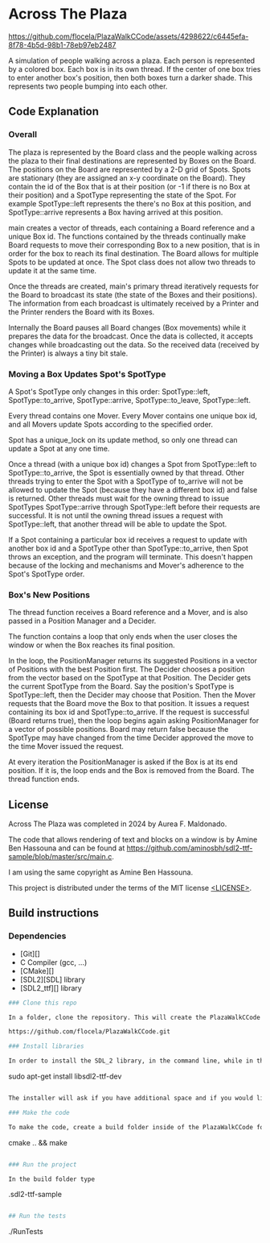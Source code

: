 # Across The Plaza 

https://github.com/flocela/PlazaWalkCCode/assets/4298622/c6445efa-8f78-4b5d-98b1-78eb97eb2487

A simulation of people walking across a plaza. Each person is represented by a colored box. Each box is in its own thread. If the center of one box tries to enter another box's position, then both boxes turn a darker shade. This represents two people bumping into each other.

## Code Explanation

### Overall 

The plaza is represented by the Board class and the people walking across the plaza to their final destinations are represented by Boxes on the Board. The positions on the Board are represented by a 2-D grid of Spots. Spots are stationary (they are assigned an x-y coordinate on the Board). They contain the id of the Box that is at their position (or -1 if there is no Box at their position) and a SpotType representing the state of the Spot. For example SpotType::left represents the there's no Box at this position, and SpotType::arrive represents a Box having arrived at this position.

main creates a vector of threads, each containing a Board reference and a unique Box id.  The functions contained by the threads continually make Board requests to move their corresponding Box to a new position, that is in order for the box to reach its final destination. The Board allows for multiple Spots to be updated at once. The Spot class does not allow two threads to update it at the same time.

Once the threads are created, main's primary thread iteratively requests for the Board to broadcast its state (the state of the Boxes and their positions). The information from each broadcast is ultimately received by a Printer and the Printer renders the Board with its Boxes.

Internally the Board pauses all Board changes (Box movements) while it prepares the data for the broadcast. Once the data is collected, it accepts changes while broadcasting out the data. So the received data (received by the Printer) is always a tiny bit stale.

### Moving a Box Updates Spot's SpotType

A Spot's SpotType only changes in this order: SpotType::left, SpotType::to_arrive, SpotType::arrive, SpotType::to_leave, SpotType::left.

Every thread contains one Mover. Every Mover contains one unique box id, and all Movers update Spots according to the specified order.

Spot has a unique_lock on its update method, so only one thread can update a Spot at any one time.

Once a thread (with a unique box id) changes a Spot from SpotType::left to SpotType::to_arrive, the Spot is essentially owned by that thread. Other threads trying to enter the Spot with a SpotType of to_arrive will not be allowed to update the Spot (because they have a different box id) and false is returned. Other threads must wait for the owning thread to issue SpotTypes SpotType::arrive through SpotType::left before their requests are successful. It is not until the owning thread issues a request with SpotType::left, that another thread will be able to update the Spot. 

If a Spot containing a particular box id receives a request to update with another box id and a SpotType other than SpotType::to_arrive, then Spot throws an exception, and the program will terminate. This doesn't happen because of the locking and mechanisms and Mover's adherence to the Spot's SpotType order.

### Box's New Positions

The thread function receives a Board reference and a Mover, and is also passed in a Position Manager and a Decider.

The function contains a loop that only ends when the user closes the window or when the Box reaches its final position.

In the loop, the PositionManager returns its suggested Positions in a vector of Positions with the best Position first. The Decider chooses a position from the vector based on the SpotType at that Position. The Decider gets the current SpotType from the Board. Say the position's SpotType is SpotType::left, then the Decider may choose that Position. Then the Mover requests that the Board move the Box to that position. It issues a request containing its box id and SpotType::to_arrive. If the request is successful (Board returns true), then the loop begins again asking PositionManager for a vector of possible positions. Board may return false because the SpotType may have changed from the time Decider approved the move to the time Mover issued the request.

At every iteration the PositionManager is asked if the Box is at its end position. If it is, the loop ends and the Box is removed from the Board. The thread function ends.

## License
Across The Plaza was completed in 2024 by Aurea F. Maldonado.

The code that allows rendering of text and blocks on a window is by Amine Ben Hassouna and can be found at https://github.com/aminosbh/sdl2-ttf-sample/blob/master/src/main.c.

I am using the same copyright as Amine Ben Hassouna.

This project is distributed under the terms of the MIT license
[&lt;LICENSE&gt;](LICENSE).

## Build instructions

### Dependencies

- [Git][]
- C Compiler (gcc, ...)
- [CMake][]
- [SDL2][SDL] library
- [SDL2_ttf][] library
```sh
### Clone this repo

In a folder, clone the repository. This will create the PlazaWalkCCode folder.

https://github.com/flocela/PlazaWalkCCode.git

### Install libraries

In order to install the SDL_2 library, in the command line, while in the PlazaWalkCode folder type the following:

```
sudo apt-get install libsdl2-ttf-dev
```sh

The installer will ask if you have additional space and if you would like to continue.

### Make the code

To make the code, create a build folder inside of the PlazaWalkCCode folder. In the PlazaWalkCCode/build folder type:
```
cmake .. && make
```sh

### Run the project

In the build folder type

```
.sdl2-ttf-sample
```sh

## Run the tests
```
./RunTests
```sh

